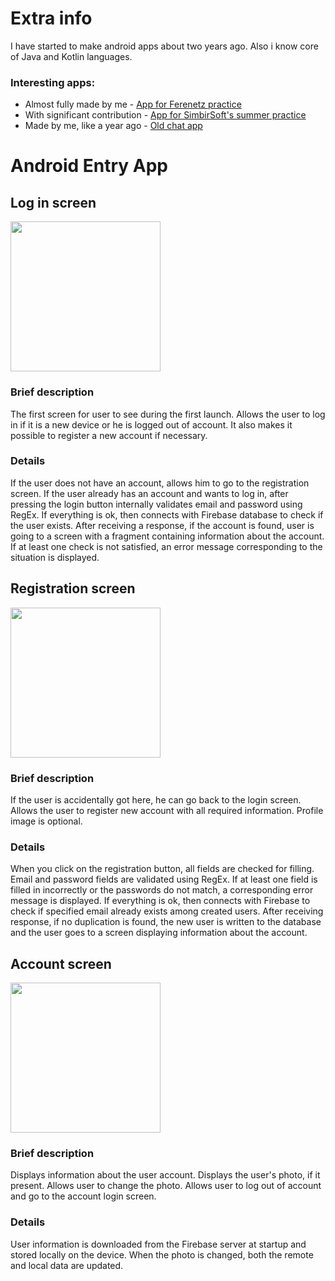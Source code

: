 # Extra info
I have started to make android apps about two years ago. 
Also i know core of Java and Kotlin languages. 

### Interesting apps:
* Almost fully made by me - [App for Ferenetz practice](https://github.com/Senex-x/TextBuilder-app)
* With significant contribution - [App for SimbirSoft's summer practice](https://github.com/Senex-x/tutors_notebook)
* Made by me, like a year ago - [Old chat app](https://github.com/Senex-x/TextMe)

# Android Entry App

## Log in screen
<img src="https://raw.github.com/Senex-x/android-lab-entry/master/assets/t-b4i5lKyug.jpg" width="240">

### Brief description
The first screen for user to see during the first launch.
Allows the user to log in if it is a new device or he is logged out of account.
It also makes it possible to register a new account if necessary.

### Details
If the user does not have an account, allows him to go to the registration screen.
If the user already has an account and wants to log in, after pressing the login button internally
validates email and password using RegEx.
If everything is ok, then connects with Firebase database to check if the user exists.
After receiving a response, if the account is found, user is going to a screen with a fragment containing information about the account.
If at least one check is not satisfied, an error message corresponding to the situation is displayed.

## Registration screen
<img src="https://raw.github.com/Senex-x/android-lab-entry/master/assets/Zu5lJCL60HM.jpg" width="240">

### Brief description
If the user is accidentally got here, he can go back to the login screen.
Allows the user to register new account with all required information.
Profile image is optional.

### Details
When you click on the registration button, all fields are checked for filling.
Email and password fields are validated using RegEx.
If at least one field is filled in incorrectly or the passwords do not match, a corresponding error message is displayed.
If everything is ok, then connects with Firebase to check if specified email already exists among created users.
After receiving response, if no duplication is found, the new user is written to the database
and the user goes to a screen displaying information about the account.

## Account screen
<img src="https://raw.github.com/Senex-x/android-lab-entry/master/assets/8psscVo8R-A.jpg" width="240">

### Brief description
Displays information about the user account. Displays the user's photo, if it present. Allows user to change the photo.
Allows user to log out of account and go to the account login screen.

### Details
User information is downloaded from the Firebase server at startup and stored locally on the device.
When the photo is changed, both the remote and local data are updated.
